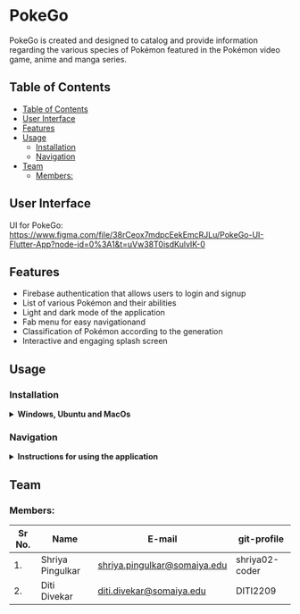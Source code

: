 # PokeGo

PokeGo is created and designed to catalog and provide information regarding the various species of Pokémon featured in the Pokémon video game, anime and manga series. 

## Table of Contents
- [Table of Contents](#table-of-contents)
- [User Interface](#user-interface)
- [Features](#features)
- [Usage](#usage)
  - [Installation](#installation)
  - [Navigation](#navigation)
- [Team](#team)
  - [Members:](#members)

## User Interface
UI for PokeGo: https://www.figma.com/file/38rCeox7mdpcEekEmcRJLu/PokeGo-UI-Flutter-App?node-id=0%3A1&t=uVw38T0isdKulvIK-0


## Features
* Firebase authentication that allows users to login and signup
* List of various Pokémon and their abilities
* Light and dark mode of the application
* Fab menu for easy navigationand 
* Classification of Pokémon according to the generation
* Interactive and engaging splash screen

## Usage

### Installation 

<details>
    <summary><b>Windows, Ubuntu and MacOs</b></summary>
  
   1. Add Flutter to your machine
  
   2. Open this project folder with Terminal/CMD and run 'flutter packages get'
  
   3. Run 'flutter run' to build and run the debug app on your emulator/phone
   
</details>

### Navigation

<details>
    <summary><b>Instructions for using the application</b></summary>

   1. Register an account/login to your account and get redirected to the landing page
   2. PokeGo button redirects you to the list of Pokémons. Abilities button and items button redirect you to Pokémon abilities and the items.
   3. Location buttons displays the various locations mentioned in the game/manga/series.
   4. Scrolling down on the landing page, one can view the Pokémon news.
   5. Fab menu is also present for smooth and efficient navigation.


</details>

## Team

### Members:
| Sr No. | Name               | E-mail                       | git-profile     |
| -------| -------------------| -----------------------------| ----------------|
| 1.     | Shriya Pingulkar   | shriya.pingulkar@somaiya.edu | shriya02-coder  |
| 2.     | Diti Divekar       | diti.divekar@somaiya.edu     | DITI2209        |


